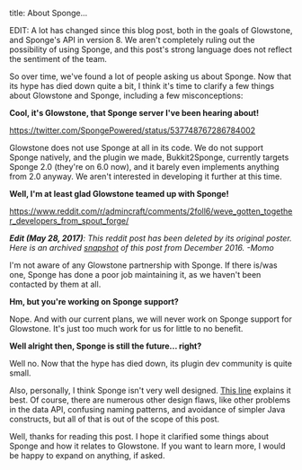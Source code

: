 title: About Sponge...

EDIT: A lot has changed since this blog post, both in the goals of Glowstone, and Sponge's API in version 8. We aren't completely ruling out the possibility of using Sponge, and this post's strong language does not reflect the sentiment of the team.

So over time, we've found a lot of people asking us about Sponge. Now that its hype has died down quite a bit, I think it's time to clarify a few things about Glowstone and Sponge, including a few misconceptions:

**Cool, it's Glowstone, that Sponge server I've been hearing about!**

https://twitter.com/SpongePowered/status/537748767286784002

Glowstone does not use Sponge at all in its code. We do not support Sponge natively, and the plugin we made, Bukkit2Sponge, currently targets Sponge 2.0 (they're on 6.0 now), and it barely even implements anything from 2.0 anyway. We aren't interested in developing it further at this time.

**Well, I'm at least glad Glowstone teamed up with Sponge!**

https://www.reddit.com/r/admincraft/comments/2foll6/weve_gotten_together_developers_from_spout_forge/

***Edit (May 28, 2017)**: This reddit post has been deleted by its original poster. Here is an archived [snapshot](https://web.archive.org/web/20161210172443/https://www.reddit.com/r/admincraft/comments/2foll6/weve_gotten_together_developers_from_spout_forge/) of this post from December 2016. -Momo*

I'm not aware of any Glowstone partnership with Sponge. If there is/was one, Sponge has done a poor job maintaining it, as we haven't been contacted by them at all.

**Hm, but you're working on Sponge support?**

Nope. And with our current plans, we will never work on Sponge support for Glowstone. It's just too much work for us for little to no benefit.

**Well alright then, Sponge is still the future... right?**

Well no. Now that the hype has died down, its plugin dev community is quite small.

Also, personally, I think Sponge isn't very well designed. [This line](https://github.com/SpongePowered/SpongeAPI/blob/stable-7/src/main/java/org/spongepowered/api/data/value/mutable/CompositeValueStore.java#L49) explains it best. Of course, there are numerous other design flaws, like other problems in the data API, confusing naming patterns, and avoidance of simpler Java constructs, but all of that is out of the scope of this post.

Well, thanks for reading this post. I hope it clarified some things about Sponge and how it relates to Glowstone. If you want to learn more, I would be happy to expand on anything, if asked.
